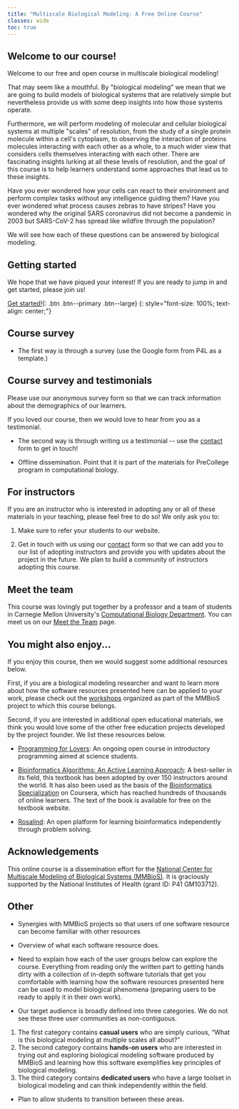 ```yaml
---
title: "Multiscale Biological Modeling: A Free Online Course"
classes: wide
toc: true
---
```


## Welcome to our course!

Welcome to our free and open course in multiscale biological modeling!

That may seem like a mouthful. By "biological modeling" we mean that we are going to build models of biological systems that are relatively simple but nevertheless provide us with some deep insights into how those systems operate.

Furthermore, we will perform modeling of molecular and cellular biological systems at multiple "scales" of resolution, from the study of a single protein molecule within a cell's cytoplasm, to observing the interaction of proteins molecules interacting with each other as a whole, to a much wider view that considers cells themselves interacting with each other.  There are fascinating insights lurking at all these levels of resolution, and the goal of this course is to help learners understand some approaches that lead us to these insights.

Have you ever wondered how your cells can react to their environment and perform complex tasks without any intelligence guiding them? Have you ever wondered what process causes zebras to have stripes?  Have you wondered why the original SARS coronavirus did not become a pandemic in 2003 but SARS-CoV-2 has spread like wildfire through the population?

We will see how each of these questions can be answered by biological modeling.

## Getting started

We hope that we have piqued your interest! If you are ready to jump in and get started, please join us!

[Get started!](prologue){: .btn .btn--primary .btn--large}
{: style="font-size: 100%; text-align: center;"}

## Course survey

* The first way is through a survey (use the Google form from P4L as a template.)

## Course survey and testimonials

Please use our anonymous survey form so that we can track information about the demographics of our learners.

If you loved our course, then we would love to hear from you as a testimonial.



* The second way is through writing us a testimonial -- use the [contact](contact) form to get in touch!

* Offline dissemination. Point that it is part of the materials for PreCollege program in computational biology.

## For instructors

If you are an instructor who is interested in adopting any or all of these materials in your teaching, please feel free to do so! We only ask you to:

1. Make sure to refer your students to our website.

2. Get in touch with us using our [contact](contact) form so that we can add you to our list of adopting instructors and provide you with updates about the project in the future. We plan to build a community of instructors adopting this course.

## Meet the team

This course was lovingly put together by a professor and a team of students in Carnegie Mellon University's [Computational Biology Department](http://cbd.cmu.edu).  You can meet us on our [Meet the Team](meet-the-team) page.

## You might also enjoy...

If you enjoy this course, then we would suggest some additional resources below.

First, if you are a biological modeling researcher and want to learn more about how the software resources presented here can be applied to your work, please check out the <a href="https://mmbios.pitt.edu/outreach/workshops" target="_blank">workshops</a> organized as part of the MMBioS project to which this course belongs.

Second, if you are interested in additional open educational materials, we think you would love some of the other free education projects developed by the project founder.  We list these resources below.

* <a href="http://compeau.cbd.cmu.edu/programming-for-lovers/" target="_blank">Programming for Lovers</a>: An ongoing open course in introductory programming aimed at science students.

* <a href="https://bioinformaticsalgorithms.org" target="_blank">Bioinformatics Algorithms: An Active Learning Approach</a>: A best-seller in its field, this textbook has been adopted by over 150 instructors around the world. It has also been used as the basis of the <a href="https://www.coursera.org/specializations/bioinformatics" target="_blank">Bioinformatics Specialization</a> on Coursera, which has reached hundreds of thousands of online learners. The text of the book is available for free on the textbook website.

* <a href="http://rosalind.info" target="_blank">Rosalind</a>: An open platform for learning bioinformatics independently through problem solving.

## Acknowledgements

This online course is a dissemination effort for the <a href="https://mmbios.pitt.edu" target="_blank">National Center for Multiscale Modeling of Biological Systems (MMBioS)</a>. It is graciously supported by the National Institutes of Health (grant ID: P41 GM103712).

## Other

* Synergies with MMBioS projects so that users of one software resource can become familiar with other resources

* Overview of what each software resource does.

* Need to explain how each of the user groups below can explore the course.  Everything from reading only the written part to getting hands dirty with a collection of in-depth software tutorials that get you comfortable with learning how the software resources presented here can be used to model biological phenomena (preparing users to be ready to apply it in their own work).

* Our target audience is broadly defined into three categories. We do not see these three user communities as non-contiguous.

1. The first category contains **casual users** who are simply curious, “What is this biological modeling at multiple scales all about?”
2. The second category contains **hands-on users** who are interested in trying out and exploring biological modeling software produced by MMBioS and learning how this software exemplifies key principles of biological modeling.
3. The third category contains **dedicated users** who have a large toolset in biological modeling and can think independently within the field.

* Plan to allow students to transition between these areas.
